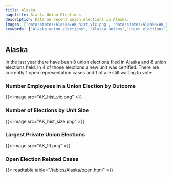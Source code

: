 ```yaml
---
title: Alaska
pagetitle: Alaska Union Elections
description: Data on recent union elections in Alaska.
images: ['data/states/Alaska/AK_hist_vic.png', 'data/states/Alaska/AK_hist_size.png', 'data/states/Alaska/AK_10.png']
keywords: ["Alaska union elections", "Alaska unions","Union elections"]
---
```

##  Alaska

In the last year there have been 8 union elections filed in Alaska and 8 union elections held. In 4 of those elections a new unit was certified. There are currently 1 open representation cases and 1 of are still waiting to vote

### Number Employees in a Union Election by Outcome
{{< image src="AK_hist_vic.png" >}}

### Number of Elections by Unit Size
{{< image src="AK_hist_size.png" >}}

### Largest Private Union Elections
{{< image src="AK_10.png" >}}

### Open Election Related Cases
{{< readtable table="/tables/Alaska/open.html" >}}

